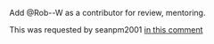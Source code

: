 Add @Rob--W as a contributor for review, mentoring.

This was requested by seanpm2001 [in this comment](https://github.com/seanpm2001/seanpm2001/issues/22#issuecomment-1003203819)
